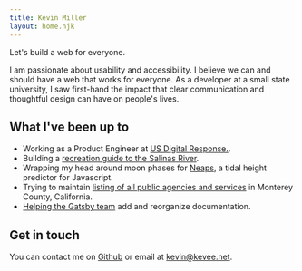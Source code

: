 ```yaml
---
title: Kevin Miller
layout: home.njk
---
```


<div class="container">
<p class="hero">Let's build a web for everyone.</p>

I am passionate about usability and accessibility. I believe we can and should have a web that works for everyone. As a developer at a small state university, I saw first-hand the impact that clear communication and thoughtful design can have on people's lives.

## What I've been up to

- Working as a Product Engineer at [US Digital Response.](https://www.usdigitalresponse.org/).
- Building a [recreation guide to the Salinas River](https://salinasriver.org).
- Wrapping my head around moon phases for [Neaps](https://neaps.js.org/), a tidal height predictor for Javascript.
- Trying to maintain [listing of all public agencies and services](https://mocoloco.org) in Monterey County, California.
- [Helping the Gatsby team](https://github.com/gatsbyjs/gatsby/commits?author=kevee) add and reorganize documentation.

## Get in touch

You can contact me on [Github](https://github.com/kevee) or email at [kevin@kevee.net](mailto:kevin@kevee.net).

</div>

